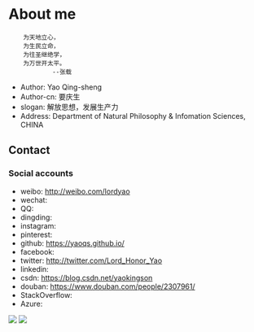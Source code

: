 # About me
        为天地立心，
        为生民立命，
        为往圣继绝学，
        为万世开太平。
                --张载
+ Author: Yao Qing-sheng
+ Author-cn: 要庆生
+ slogan: 解放思想，发展生产力
+ Address: Department of Natural Philosophy & Infomation Sciences, CHINA

## Contact

### Social accounts

- weibo: <http://weibo.com/lordyao>
- wechat:
- QQ: 
- dingding:
- instagram:
- pinterest:
- github: <https://yaoqs.github.io/>
- facebook:
- twitter: <http://twitter.com/Lord_Honor_Yao>
- linkedin:
- csdn: <https://blog.csdn.net/yaokingson>
- douban: <https://www.douban.com/people/2307961/>
- StackOverflow:
- Azure:

<p>
  <img src="https://github-readme-stats.mrdulin.vercel.app/api?username=yaoqs&show_icons=true&hide_border=true&theme=graywhite">
  <img src="https://github-readme-stats.vercel.app/api/top-langs/?username=yaoqs&layout=compact&hide_border=true&theme=graywhite&show_icons=true">

</p>

